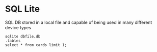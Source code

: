 # SQL Lite

SQL DB stored in a local file and capable of being used in many different device types

```
sqlite dbfile.db
.tables
select * from cards limit 1;
```



